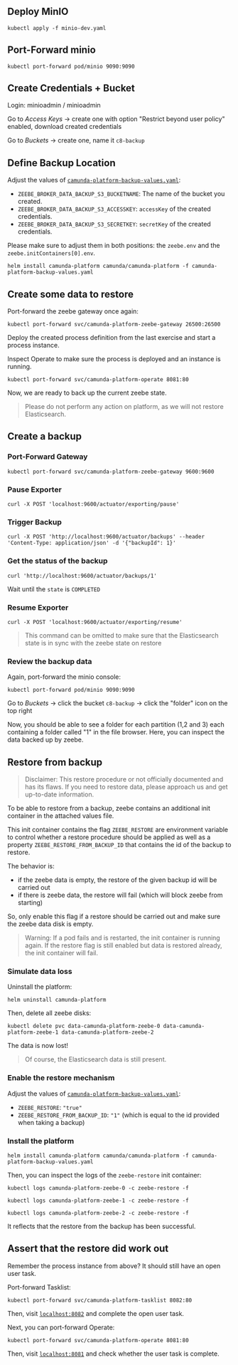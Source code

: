 ## Deploy MinIO

```shell
kubectl apply -f minio-dev.yaml
```

## Port-Forward minio

```shell
kubectl port-forward pod/minio 9090:9090
```

## Create Credentials + Bucket

Login: minioadmin / minioadmin

Go to _Access Keys_ -> create one with option "Restrict beyond user policy" enabled, download created credentials

Go to _Buckets_ -> create one, name it `c8-backup`

## Define Backup Location

Adjust the values of [`camunda-platform-backup-values.yaml`](./camunda-platform-backup-values.yaml):

* `ZEEBE_BROKER_DATA_BACKUP_S3_BUCKETNAME`: The name of the bucket you created.
* `ZEEBE_BROKER_DATA_BACKUP_S3_ACCESSKEY`: `accessKey` of the created credentials.
* `ZEEBE_BROKER_DATA_BACKUP_S3_SECRETKEY`: `secretKey` of the created credentials.

Please make sure to adjust them in both positions: the `zeebe.env` and the `zeebe.initContainers[0].env`.

```shell
helm install camunda-platform camunda/camunda-platform -f camunda-platform-backup-values.yaml
```

## Create some data to restore

Port-forward the zeebe gateway once again:

```shell
kubectl port-forward svc/camunda-platform-zeebe-gateway 26500:26500
```

Deploy the created process definition from the last exercise and start a process instance.

Inspect Operate to make sure the process is deployed and an instance is running.

```shell
kubectl port-forward svc/camunda-platform-operate 8081:80
```

Now, we are ready to back up the current zeebe state.

>Please do not perform any action on platform, as we will not restore Elasticsearch.

## Create a backup

### Port-Forward Gateway

```shell
kubectl port-forward svc/camunda-platform-zeebe-gateway 9600:9600
```

### Pause Exporter

```shell
curl -X POST 'localhost:9600/actuator/exporting/pause'
```

### Trigger Backup

```shell
curl -X POST 'http://localhost:9600/actuator/backups' --header 'Content-Type: application/json' -d '{"backupId": 1}'
```

### Get the status of the backup

```shell
curl 'http://localhost:9600/actuator/backups/1'
```

Wait until the `state` is `COMPLETED`

### Resume Exporter

```shell
curl -X POST 'localhost:9600/actuator/exporting/resume'
```

>This command can be omitted to make sure that the Elasticsearch state is in sync with the zeebe state on restore

### Review the backup data

Again, port-forward the minio console:

```shell
kubectl port-forward pod/minio 9090:9090
```

Go to _Buckets_ -> click the bucket `c8-backup` -> click the "folder" icon on the top right

Now, you should be able to see a folder for each partition (1,2 and 3) each containing a folder called "1" in the file browser. Here, you can inspect the data backed up by zeebe.

## Restore from backup

>Disclaimer: This restore procedure or not officially documented and has its flaws. If you need to restore data, please approach us and get up-to-date information.

To be able to restore from a backup, zeebe contains an additional init container in the attached values file.

This init container contains the flag `ZEEBE_RESTORE` are environment variable to control whether a restore procedure should be applied as well as a property `ZEEBE_RESTORE_FROM_BACKUP_ID` that contains the id of the backup to restore.

The behavior is:

* if the zeebe data is empty, the restore of the given backup id will be carried out
* if there is zeebe data, the restore will fail (which will block zeebe from starting)

So, only enable this flag if a restore should be carried out and make sure the zeebe data disk is empty.

>Warning: If a pod fails and is restarted, the init container is running again. If the restore flag is still enabled but data is restored already, the init container will fail.

### Simulate data loss

Uninstall the platform:

```shell
helm uninstall camunda-platform
```

Then, delete all zeebe disks:

```shell
kubectl delete pvc data-camunda-platform-zeebe-0 data-camunda-platform-zeebe-1 data-camunda-platform-zeebe-2
```

The data is now lost!

>Of course, the Elasticsearch data is still present.

### Enable the restore mechanism

Adjust the values of [`camunda-platform-backup-values.yaml`](./camunda-platform-backup-values.yaml):

* `ZEEBE_RESTORE`: `"true"`
* `ZEEBE_RESTORE_FROM_BACKUP_ID`: `"1"` (which is equal to the id provided when taking a backup)

### Install the platform

```shell
helm install camunda-platform camunda/camunda-platform -f camunda-platform-backup-values.yaml
```

Then, you can inspect the logs of the `zeebe-restore` init container:

```shell
kubectl logs camunda-platform-zeebe-0 -c zeebe-restore -f
```

```shell
kubectl logs camunda-platform-zeebe-1 -c zeebe-restore -f
```

```shell
kubectl logs camunda-platform-zeebe-2 -c zeebe-restore -f
```

It reflects that the restore from the backup has been successful.

## Assert that the restore did work out

Remember the process instance from above? It should still have an open user task.

Port-forward Tasklist:

```shell
kubectl port-forward svc/camunda-platform-tasklist 8082:80
```

Then, visit [`localhost:8082`](http://localhost:8082) and complete the open user task.

Next, you can port-forward Operate:

```shell
kubectl port-forward svc/camunda-platform-operate 8081:80
```

Then, visit [`localhost:8081`](http://localhost:8081) and check whether the user task is complete.
